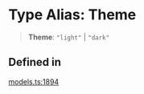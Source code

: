 # Type Alias: Theme

> **Theme**: `"light"` \| `"dark"`

## Defined in

[models.ts:1894](https://github.com/live-codes/livecodes/blob/74dabade5b38ddc0aa3c7fcab9dac740d9af1548/src/sdk/models.ts#L1894)